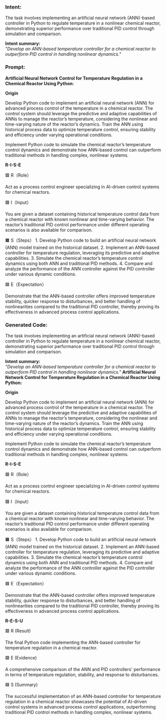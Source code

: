 ### Intent:
The task involves implementing an artificial neural network (ANN)-based controller in Python to regulate temperature in a nonlinear chemical reactor, demonstrating superior performance over traditional PID control through simulation and comparison.  

**Intent summary:**  
*"Develop an ANN-based temperature controller for a chemical reactor to outperform PID control in handling nonlinear dynamics."*

### Prompt:
**Artificial Neural Network Control for Temperature Regulation in a Chemical Reactor Using Python:**

**Origin**

Develop Python code to implement an artificial neural network (ANN) for advanced process control of the temperature in a chemical reactor. The control system should leverage the predictive and adaptive capabilities of ANNs to manage the reactor’s temperature, considering the nonlinear and time-varying nature of the reactor’s dynamics. Train the ANN using historical process data to optimize temperature control, ensuring stability and efficiency under varying operational conditions.

Implement Python code to simulate the chemical reactor’s temperature control dynamics and demonstrate how ANN-based control can outperform traditional methods in handling complex, nonlinear systems.

**R-I-S-E**

🟥 R（Role）

Act as a process control engineer specializing in AI-driven control systems for chemical reactors.

🟩 I（Input）

You are given a dataset containing historical temperature control data from a chemical reactor with known nonlinear and time-varying behavior. The reactor’s traditional PID control performance under different operating scenarios is also available for comparison.

🟧 S（Steps）
	1.	Develop Python code to build an artificial neural network (ANN) model trained on the historical dataset.
	2.	Implement an ANN-based controller for temperature regulation, leveraging its predictive and adaptive capabilities.
	3.	Simulate the chemical reactor’s temperature control dynamics using both ANN and traditional PID methods.
	4.	Compare and analyze the performance of the ANN controller against the PID controller under various dynamic conditions.

🟦 E（Expectation）

Demonstrate that the ANN-based controller offers improved temperature stability, quicker response to disturbances, and better handling of nonlinearities compared to the traditional PID controller, thereby proving its effectiveness in advanced process control applications.

### Generated Code:
The task involves implementing an artificial neural network (ANN)-based controller in Python to regulate temperature in a nonlinear chemical reactor, demonstrating superior performance over traditional PID control through simulation and comparison.  

**Intent summary:**  
*"Develop an ANN-based temperature controller for a chemical reactor to outperform PID control in handling nonlinear dynamics."*
**Artificial Neural Network Control for Temperature Regulation in a Chemical Reactor Using Python:**

**Origin**

Develop Python code to implement an artificial neural network (ANN) for advanced process control of the temperature in a chemical reactor. The control system should leverage the predictive and adaptive capabilities of ANNs to manage the reactor’s temperature, considering the nonlinear and time-varying nature of the reactor’s dynamics. Train the ANN using historical process data to optimize temperature control, ensuring stability and efficiency under varying operational conditions.

Implement Python code to simulate the chemical reactor’s temperature control dynamics and demonstrate how ANN-based control can outperform traditional methods in handling complex, nonlinear systems.

**R-I-S-E**

🟥 R（Role）

Act as a process control engineer specializing in AI-driven control systems for chemical reactors.

🟩 I（Input）

You are given a dataset containing historical temperature control data from a chemical reactor with known nonlinear and time-varying behavior. The reactor’s traditional PID control performance under different operating scenarios is also available for comparison.

🟧 S（Steps）
	1.	Develop Python code to build an artificial neural network (ANN) model trained on the historical dataset.
	2.	Implement an ANN-based controller for temperature regulation, leveraging its predictive and adaptive capabilities.
	3.	Simulate the chemical reactor’s temperature control dynamics using both ANN and traditional PID methods.
	4.	Compare and analyze the performance of the ANN controller against the PID controller under various dynamic conditions.

🟦 E（Expectation）

Demonstrate that the ANN-based controller offers improved temperature stability, quicker response to disturbances, and better handling of nonlinearities compared to the traditional PID controller, thereby proving its effectiveness in advanced process control applications.

**R-E-S-U**

🟥 R (Result)

The final Python code implementing the ANN-based controller for temperature regulation in a chemical reactor.

🟩 E (Evidence)

A comprehensive comparison of the ANN and PID controllers' performance in terms of temperature regulation, stability, and response to disturbances.

🟦 S (Summary)

The successful implementation of an ANN-based controller for temperature regulation in a chemical reactor showcases the potential of AI-driven control systems in advanced process control applications, outperforming traditional PID control methods in handling complex, nonlinear systems.
